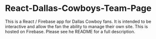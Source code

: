 # React-Dallas-Cowboys-Team-Page
This is a React / Firebase app for Dallas Cowboy fans. It is intended to be interactive and allow the fan the ability to manage their own site. This is hosted on Firebase. Please see he README for a full description.
